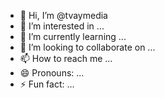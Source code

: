 - 👋 Hi, I’m @tvaymedia
- 👀 I’m interested in ...
- 🌱 I’m currently learning ...
- 💞️ I’m looking to collaborate on ...
- 📫 How to reach me ...
- 😄 Pronouns: ...
- ⚡ Fun fact: ...

<!---
tvaymedia/tvaymedia is a ✨ special ✨ repository because its `README.md` (this file) appears on your GitHub profile.
You can click the Preview link to take a look at your changes.
--->
